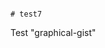                                                                                                                                                                                                                                                                                                                                                                                                                                                                                             # test7
Test "graphical-gist"